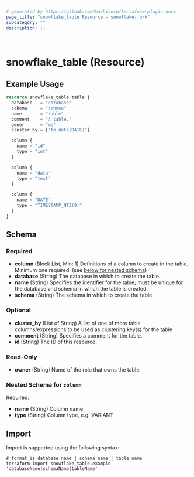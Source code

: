 ```yaml
---
# generated by https://github.com/hashicorp/terraform-plugin-docs
page_title: "snowflake_table Resource - snowflake-fork"
subcategory: ""
description: |-
  
---
```


# snowflake_table (Resource)



## Example Usage

```terraform
resource snowflake_table table {
  database   = "database"
  schema     = "schmea"
  name       = "table"
  comment    = "A table."
  owner      = "me"
  cluster_by = ["to_date(DATE)"]

  column {
    name = "id"
    type = "int"
  }

  column {
    name = "data"
    type = "text"
  }

  column {
    name = "DATE"
    type = "TIMESTAMP_NTZ(9)"
  }
}
```

<!-- schema generated by tfplugindocs -->
## Schema

### Required

- **column** (Block List, Min: 1) Definitions of a column to create in the table. Minimum one required. (see [below for nested schema](#nestedblock--column))
- **database** (String) The database in which to create the table.
- **name** (String) Specifies the identifier for the table; must be unique for the database and schema in which the table is created.
- **schema** (String) The schema in which to create the table.

### Optional

- **cluster_by** (List of String) A list of one of more table columns/expressions to be used as clustering key(s) for the table
- **comment** (String) Specifies a comment for the table.
- **id** (String) The ID of this resource.

### Read-Only

- **owner** (String) Name of the role that owns the table.

<a id="nestedblock--column"></a>
### Nested Schema for `column`

Required:

- **name** (String) Column name
- **type** (String) Column type, e.g. VARIANT

## Import

Import is supported using the following syntax:

```shell
# format is database name | schema name | table name
terraform import snowflake_table.example 'databaseName|schemaName|tableName'
```
